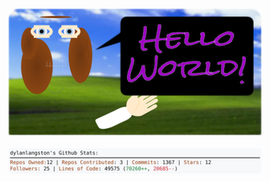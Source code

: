 <!-- 
Version 2.0.238
Built Sun Jun 01 2025 05:04:02 GMT+0000 (Coordinated Universal Time)
-->

<h1 align="center">
  <a href="https://github.com/dylanlangston/dylanlangston/tree/master/src" title="Click to View Source">
    <picture width="100%" alt="Dylan">
      <source media="(prefers-color-scheme: dark)" srcset="dylan-dark.svg?version=2.0.238">
      <img src="dylan-light.svg?version=2.0.238" alt="Dylan">
    </picture>
  </a>
</h1>

<div align="center">
  <picture width="100%" alt="Profile Info and Stats">
    <source media="(prefers-color-scheme: dark)" srcset="stats-dark.svg?version=2.0.238">
    <img src="stats-light.svg?version=2.0.238" alt="Profile Info and Stats">
  </picture>
</div>
